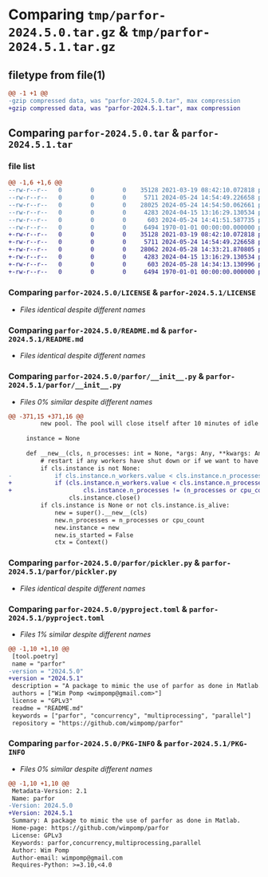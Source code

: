 # Comparing `tmp/parfor-2024.5.0.tar.gz` & `tmp/parfor-2024.5.1.tar.gz`

## filetype from file(1)

```diff
@@ -1 +1 @@
-gzip compressed data, was "parfor-2024.5.0.tar", max compression
+gzip compressed data, was "parfor-2024.5.1.tar", max compression
```

## Comparing `parfor-2024.5.0.tar` & `parfor-2024.5.1.tar`

### file list

```diff
@@ -1,6 +1,6 @@
--rw-r--r--   0        0        0    35128 2021-03-19 08:42:10.072818 parfor-2024.5.0/LICENSE
--rw-r--r--   0        0        0     5711 2024-05-24 14:54:49.226658 parfor-2024.5.0/README.md
--rw-r--r--   0        0        0    28025 2024-05-24 14:54:50.062661 parfor-2024.5.0/parfor/__init__.py
--rw-r--r--   0        0        0     4283 2024-04-15 13:16:29.130534 parfor-2024.5.0/parfor/pickler.py
--rw-r--r--   0        0        0      603 2024-05-24 14:41:51.587735 parfor-2024.5.0/pyproject.toml
--rw-r--r--   0        0        0     6494 1970-01-01 00:00:00.000000 parfor-2024.5.0/PKG-INFO
+-rw-r--r--   0        0        0    35128 2021-03-19 08:42:10.072818 parfor-2024.5.1/LICENSE
+-rw-r--r--   0        0        0     5711 2024-05-24 14:54:49.226658 parfor-2024.5.1/README.md
+-rw-r--r--   0        0        0    28062 2024-05-28 14:33:21.870805 parfor-2024.5.1/parfor/__init__.py
+-rw-r--r--   0        0        0     4283 2024-04-15 13:16:29.130534 parfor-2024.5.1/parfor/pickler.py
+-rw-r--r--   0        0        0      603 2024-05-28 14:34:13.130996 parfor-2024.5.1/pyproject.toml
+-rw-r--r--   0        0        0     6494 1970-01-01 00:00:00.000000 parfor-2024.5.1/PKG-INFO
```

### Comparing `parfor-2024.5.0/LICENSE` & `parfor-2024.5.1/LICENSE`

 * *Files identical despite different names*

### Comparing `parfor-2024.5.0/README.md` & `parfor-2024.5.1/README.md`

 * *Files identical despite different names*

### Comparing `parfor-2024.5.0/parfor/__init__.py` & `parfor-2024.5.1/parfor/__init__.py`

 * *Files 0% similar despite different names*

```diff
@@ -371,15 +371,16 @@
         new pool. The pool will close itself after 10 minutes of idle time. """
 
     instance = None
 
     def __new__(cls, n_processes: int = None, *args: Any, **kwargs: Any) -> PoolSingleton:
         # restart if any workers have shut down or if we want to have a different number of processes
         if cls.instance is not None:
-            if cls.instance.n_workers.value < cls.instance.n_processes or cls.instance.n_processes != n_processes:
+            if (cls.instance.n_workers.value < cls.instance.n_processes or
+                    cls.instance.n_processes != (n_processes or cpu_count)):
                 cls.instance.close()
         if cls.instance is None or not cls.instance.is_alive:
             new = super().__new__(cls)
             new.n_processes = n_processes or cpu_count
             new.instance = new
             new.is_started = False
             ctx = Context()
```

### Comparing `parfor-2024.5.0/parfor/pickler.py` & `parfor-2024.5.1/parfor/pickler.py`

 * *Files identical despite different names*

### Comparing `parfor-2024.5.0/pyproject.toml` & `parfor-2024.5.1/pyproject.toml`

 * *Files 1% similar despite different names*

```diff
@@ -1,10 +1,10 @@
 [tool.poetry]
 name = "parfor"
-version = "2024.5.0"
+version = "2024.5.1"
 description = "A package to mimic the use of parfor as done in Matlab."
 authors = ["Wim Pomp <wimpomp@gmail.com>"]
 license = "GPLv3"
 readme = "README.md"
 keywords = ["parfor", "concurrency", "multiprocessing", "parallel"]
 repository = "https://github.com/wimpomp/parfor"
```

### Comparing `parfor-2024.5.0/PKG-INFO` & `parfor-2024.5.1/PKG-INFO`

 * *Files 0% similar despite different names*

```diff
@@ -1,10 +1,10 @@
 Metadata-Version: 2.1
 Name: parfor
-Version: 2024.5.0
+Version: 2024.5.1
 Summary: A package to mimic the use of parfor as done in Matlab.
 Home-page: https://github.com/wimpomp/parfor
 License: GPLv3
 Keywords: parfor,concurrency,multiprocessing,parallel
 Author: Wim Pomp
 Author-email: wimpomp@gmail.com
 Requires-Python: >=3.10,<4.0
```

